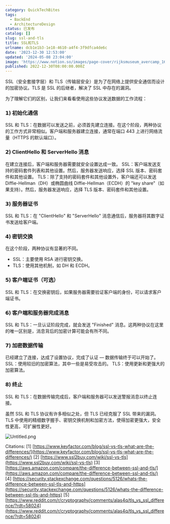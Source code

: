 ```yaml
---
category: QuickTechBites
tags:
  - BackEnd
  - ArchitectureDesign
status: 已发布
catalog: []
slug: ssl-and-tls
title: SSL和TLS
urlname: dcb1e1b3-1e18-4610-a4f4-3f9dfca4de6c
date: '2023-12-30 12:53:00'
updated: '2024-05-08 23:04:00'
image: 'https://www.notion.so/images/page-cover/rijksmuseum_avercamp_1620.jpg'
published: 2022-12-30T08:00:00.000Z
---
```


SSL（安全套接字层）和 TLS（传输层安全）是为了在网络上提供安全通信而设计的加密协议。TLS 是 SSL 的后继者，解决了 SSL 中存在的漏洞。


为了理解它们的区别，让我们来看看使用这些协议发送数据的工作流程：


### 𝟭) 初始化通信


SSL 和 TLS：在数据可以发送之前，必须首先建立连接。在这个阶段，两种协议的工作方式非常相似。客户端和服务器建立连接，通常在端口 443 上进行网络流量（HTTPS 的默认端口）。


### 𝟮) ClientHello 和 ServerHello 消息


在建立连接后，客户端和服务器需要就安全设置达成一致。
SSL：客户端发送支持的密码套件列表和其他设置。然后，服务器发送响应，选择 SSL 版本、密码套件和其他设置。
TLS：除了支持的密码套件和其他设置外，客户端还可以发送 Diffie-Hellman（DH）或椭圆曲线 Diffie-Hellman（ECDH）的 "key share"（如果支持）。然后，服务器发送响应，选择 TLS 版本、密码套件和其他设置。


### 𝟯) 服务器证书


SSL 和 TLS：在 "ClientHello" 和 "ServerHello" 消息通信后，服务器将其数字证书发送给客户端。


### 𝟰) 密钥交换


在这个阶段，两种协议有显著的不同。
- SSL：主要使用 RSA 进行密钥交换。
- TLS：使用其他机制，如 DH 和 ECDH。


### 𝟱) 客户端证书（可选）


SSL 和 TLS：在交换密钥后，如果服务器需要验证客户端的身份，可以请求客户端证书。


### 𝟲) 客户端和服务器完成消息


SSL 和 TLS：一旦认证阶段完成，就会发送 "Finished" 消息。这两种协议在这里的唯一区别是，消息背后的加密计算可能会有所不同。


### 𝟳) 加密数据传输


已经建立了连接，达成了设置协议，完成了认证 — 数据传输终于可以开始了。
SSL：使用较旧的加密算法，其中一些是易受攻击的。
TLS：使用更新和更强大的加密算法。


### 𝟴) 终止


SSL 和 TLS：在数据传输完成后，客户端和服务器可以发送警报消息以终止连接。


虽然 SSL 和 TLS 协议有许多相似之处，但 TLS 已经克服了 SSL 带来的漏洞。TLS 中使用的精细数字握手、密钥交换机制和加密方法，使得加密更强大，安全性更高，可扩展性更好。


![Untitled.png](https://prod-files-secure.s3.us-west-2.amazonaws.com/5d24fe63-e567-4804-86f9-9fdc62e13082/8ff987c5-7f31-4b50-83f5-c69ee7578c4a/Untitled.png?X-Amz-Algorithm=AWS4-HMAC-SHA256&X-Amz-Content-Sha256=UNSIGNED-PAYLOAD&X-Amz-Credential=ASIAZI2LB466WCNCNKKS%2F20250205%2Fus-west-2%2Fs3%2Faws4_request&X-Amz-Date=20250205T213413Z&X-Amz-Expires=3600&X-Amz-Security-Token=IQoJb3JpZ2luX2VjEDIaCXVzLXdlc3QtMiJGMEQCIEU%2FnomgM2zLnoc8g8ZWK7Djc8VwF2OAXnclzR0XRPrEAiBmz4aS%2BOoPej11%2Bb5ycr3lkTrghGrK3DNS3FO2lavZMCr%2FAwhKEAAaDDYzNzQyMzE4MzgwNSIM1T3vwZispYI3lYx0KtwDKIBO5056poUXGif83vqXyx8FF6PdxdhLwqd97q%2FYJ9fWKl9EGx9EKjR9dy9qjbbN55EacS9wUjhe1BCMbIX6MLJS5BqlTXLwFr%2F%2Bv8t10davYr199qsmFsQiszIYF9GLtU%2BxhhAAteZNyaIqCNSXiESSbgKmJ5tokBTdJ1iukdaAHiZf9JoB3I5J8OGFIvEaJMXOEU5T0VXRyLkjqCvR14qrVjK1vS%2BXk5d8DU5ugeWFpAGQmNFBp6i7TD1pXRcJI32DaPG5860U2oz61MH0imwxDFiecR8fxDT%2B2pOuJZlGpRCmPwCTLSLtkKlsYl2qmGZaiXK9maZXKtVQLBmSlKad%2BBA1nSwj7IMFXPUN7WxoB3AjFuver9m2v%2BV8bUFdd5JgiXc2lexVqPSbCz4HbamO6SR8rn6cmiBaRuCMmU4ZhaR49WPFYSEAlbmgo3EPKskDnoyAjmzoGu2xswj%2FwljySBhMovhu4SwQxrynsoKOau%2F1q3epW04a%2FUzHLe6NrjQrjW1lE7v8lUWIHcxB8Xgjo62VFFGlZAKhWEwSrYgS%2Bnj0K0lZphXDs7VSLXBjttlNiz%2FWAEb8m5skDOVuvE8cCAUXfsHF7wo0ct%2BkqkcnQ9jFjAKO5lOdzwcwxbqOvQY6pgG5RSLb2dp7H8W8yWiwPDGpRCdBZamhz2yM1jrwNqmo5DYqPtczNVUci4AkOJ0xnLRJGdKEmpPOLuNJneUcutIEzMKCq2dIZXlhKYqFiaxmWwA6CBmZl7ekzn6seEH1Lj3xHBsr%2F6QoyOExsU3afeUVeyijH%2Fq%2BorgvEscAwpHwcnDx88ZJHKipKkJRmvh5kPyquVCg3LYN9L8zX6gC2NTcnyq%2BI0d3&X-Amz-Signature=62e226a47e027c034c103ec90f47831abe1393a43589507c85c0dd458743e462&X-Amz-SignedHeaders=host&x-id=GetObject)


Citations:
[1] [https://www.keyfactor.com/blog/ssl-vs-tls-what-are-the-differences/](https://www.keyfactor.com/blog/ssl-vs-tls-what-are-the-differences/)
[2] [https://www.ssl2buy.com/wiki/ssl-vs-tls](https://www.ssl2buy.com/wiki/ssl-vs-tls)
[3] [https://aws.amazon.com/compare/the-difference-between-ssl-and-tls/](https://aws.amazon.com/compare/the-difference-between-ssl-and-tls/)
[4] [https://security.stackexchange.com/questions/5126/whats-the-difference-between-ssl-tls-and-https](https://security.stackexchange.com/questions/5126/whats-the-difference-between-ssl-tls-and-https)
[5] [https://www.reddit.com/r/cryptography/comments/alas4q/tls_vs_ssl_difference/?rdt=58024](https://www.reddit.com/r/cryptography/comments/alas4q/tls_vs_ssl_difference/?rdt=58024)

